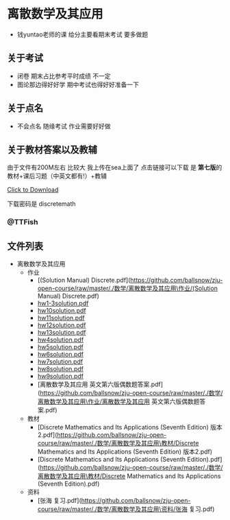 # 离散数学及其应用
- 钱yuntao老师的课 给分主要看期末考试 要多做题 

##  关于考试
- 闭卷 期末占比参考平时成绩 不一定
- 图论那边得好好学 期中考试也得好好准备一下

## 关于点名
- 不会点名 随缘考试 作业需要好好做

## 关于教材答案以及教辅
由于文件有200M左右 比较大 我上传在sea上面了 点击链接可以下载 是 **第七版**的教材+课后习题（中英文都有!）+教辅

[Click to Download](https://sea.zjuqsc.com/f/948a3567bbf74289b4fe/?dl=1)

下载密码是 discretemath

### @TTFish

## 文件列表

- 离散数学及其应用
    - 作业
        - [(Solution Manual) Discrete.pdf](https://github.com/ballsnow/zju-open-course/raw/master/./数学/离散数学及其应用\作业/(Solution Manual) Discrete.pdf)
        - [hw1-3solution.pdf](https://github.com/ballsnow/zju-open-course/raw/master/./数学/离散数学及其应用\作业/hw1-3solution.pdf)
        - [hw10solution.pdf](https://github.com/ballsnow/zju-open-course/raw/master/./数学/离散数学及其应用\作业/hw10solution.pdf)
        - [hw11solution.pdf](https://github.com/ballsnow/zju-open-course/raw/master/./数学/离散数学及其应用\作业/hw11solution.pdf)
        - [hw12solution.pdf](https://github.com/ballsnow/zju-open-course/raw/master/./数学/离散数学及其应用\作业/hw12solution.pdf)
        - [hw13solution.pdf](https://github.com/ballsnow/zju-open-course/raw/master/./数学/离散数学及其应用\作业/hw13solution.pdf)
        - [hw4solution.pdf](https://github.com/ballsnow/zju-open-course/raw/master/./数学/离散数学及其应用\作业/hw4solution.pdf)
        - [hw5solution.pdf](https://github.com/ballsnow/zju-open-course/raw/master/./数学/离散数学及其应用\作业/hw5solution.pdf)
        - [hw6solution.pdf](https://github.com/ballsnow/zju-open-course/raw/master/./数学/离散数学及其应用\作业/hw6solution.pdf)
        - [hw7solution.pdf](https://github.com/ballsnow/zju-open-course/raw/master/./数学/离散数学及其应用\作业/hw7solution.pdf)
        - [hw8solution.pdf](https://github.com/ballsnow/zju-open-course/raw/master/./数学/离散数学及其应用\作业/hw8solution.pdf)
        - [hw9solution.pdf](https://github.com/ballsnow/zju-open-course/raw/master/./数学/离散数学及其应用\作业/hw9solution.pdf)
        - [离散数学及其应用 英文第六版偶数题答案.pdf](https://github.com/ballsnow/zju-open-course/raw/master/./数学/离散数学及其应用\作业/离散数学及其应用 英文第六版偶数题答案.pdf)
    - 教材
        - [Discrete Mathematics and Its Applications (Seventh Edition) 版本2.pdf](https://github.com/ballsnow/zju-open-course/raw/master/./数学/离散数学及其应用\教材/Discrete Mathematics and Its Applications (Seventh Edition) 版本2.pdf)
        - [Discrete Mathematics and Its Applications (Seventh Edition).pdf](https://github.com/ballsnow/zju-open-course/raw/master/./数学/离散数学及其应用\教材/Discrete Mathematics and Its Applications (Seventh Edition).pdf)
    - 资料
        - [张海 复习.pdf](https://github.com/ballsnow/zju-open-course/raw/master/./数学/离散数学及其应用\资料/张海 复习.pdf)
